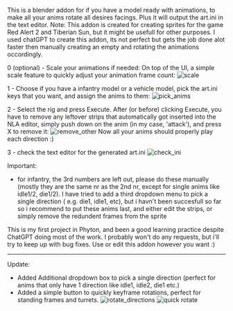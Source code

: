This is a blender addon for if you have a model ready with animations, to make all your anims rotate all desires facings. Plus it will output the art.ini in the text editor.
Note: This addon is created for creating sprites for the game Red Alert 2 and Tiberian Sun, but it might be usefull for other purposes.
I used chatGPT to create this addon, its not perfect but gets the job done alot faster then manually creating an empty and rotating the animations occordingly.

0 (optional) - Scale your animations if needed:
On top of the UI, a simple scale feature to quickly adjust your animation frame count:
![scale](https://github.com/HollandTS/cnc_anim_addon/assets/65047646/0828097d-957b-4460-a238-ccda9e58fb09)

1 - Choose if you have a infantry model or a vehicle model, pick the art.ini keys that you want, and assign the anims to them:
![pick_anims](https://github.com/HollandTS/cnc_anim_addon/assets/65047646/5c404900-b949-4eb7-bef6-64a3b2887345)

2 - Select the rig and press Execute. After (or before) clicking Execute, you have to remove any leftover strips that automatically got inserted into the NLA editor, 
simply push down on the anim (in my case, 'attack'), and press X to remove it:
![remove_other](https://github.com/HollandTS/cnc_anim_addon/assets/65047646/d8349e52-c927-4260-87fc-14837fda01c9)
Now all your anims should properly play each direction :)

3 - check the text editor for the generated art.ini
![check_ini](https://github.com/HollandTS/cnc_anim_addon/assets/65047646/e8911dd2-6d14-4efa-af0b-320ea784c17f)

Important: 
- for infantry, the 3rd numbers are left out, please do these manually (mostly they are the same nr as the 2nd nr, except for single anims like idle1/2, die1/2).
I have tried to add a third dropdown menu to pick a single direction ( e.g. die1, idle1, etc), but i havn't been succesfull so far 
so i recommend to put these anims last, and either edit the strips, or simply remove the redundent frames from the sprite

This is my first project in Phyton, and been a good learning practice despite ChatGPT doing most of the work. I probably won't do any requests, but i'll try to keep up with bug fixes.
Use or edit this addon however you want :)


__________________________________
Update:

- Added Additional dropdown box to pick a single direction (perfect for anims that only have 1 direction like idle1, idle2, die1 etc.)
- Added a simple button to quickly keyframe rotations, perfect for standing frames and turrets.
![rotate_directions](https://github.com/HollandTS/cnc_anim_addon/assets/65047646/d2c429ab-38e5-4557-8e2d-f1722de9f4b7)
![quick rotate](https://github.com/HollandTS/cnc_anim_addon/assets/65047646/3ad9bd1f-61ae-4a5d-9e14-4569b260a475)

